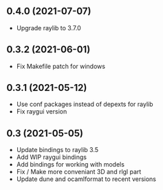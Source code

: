 0.4.0 (2021-07-07)
-----------------

* Upgrade raylib to 3.7.0

0.3.2 (2021-06-01)
-----------------

* Fix Makefile patch for windows

0.3.1 (2021-05-12)
-----------------

* Use conf packages instead of depexts for raylib
* Fix raygui version

0.3 (2021-05-05)
----------------

* Update bindings to raylib 3.5
* Add WIP raygui bindings
* Add bindings for working with models
* Fix / Make more conveniant 3D and rlgl part
* Update dune and ocamlformat to recent versions

